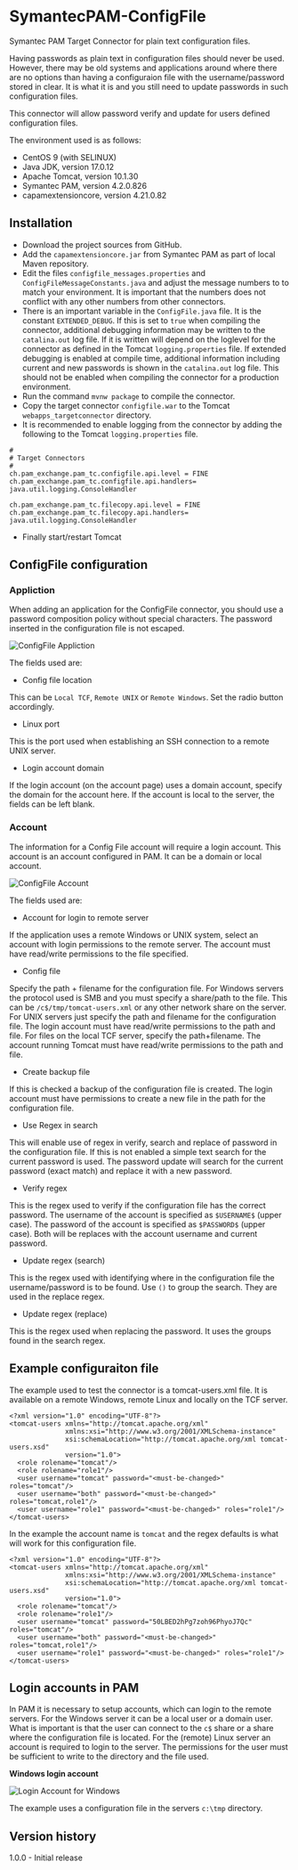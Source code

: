 # SymantecPAM-ConfigFile
Symantec PAM Target Connector for plain text configuration files.

Having passwords as plain text in configuration files should never be used. 
However, there may be old systems and applications around where there are
no options than having a configuraion file with the username/password stored
in clear. It is what it is and you still need to update passwords in such 
configuration files.

This connector will allow password verify and update for users defined configuration files.

The environment used is as follows:

- CentOS 9 (with SELINUX)
- Java JDK, version 17.0.12
- Apache Tomcat, version 10.1.30
- Symantec PAM, version 4.2.0.826
- capamextensioncore, version 4.21.0.82

## Installation

- Download the project sources from GitHub.
- Add the `capamextensioncore.jar` from Symantec PAM as part of local Maven repository.
- Edit the files `configfile_messages.properties` and `ConfigFileMessageConstants.java`
and adjust the message numbers to to match your environment.
It is important that the numbers does not conflict with any other numbers from other connectors.
- There is an important variable in the `ConfigFile.java` file. It is the constant `EXTENDED_DEBUG`.
If this is set to `true` when compiling the connector, additional debugging information may be written to the
`catalina.out` log file. If it is written will depend on the loglevel for the connector as
defined in the Tomcat `logging.properties` file. If extended debugging is enabled at compile time,
additional information including current and new passwords is shown in the `catalina.out` log file. This
should not be enabled when compiling the connector for a production environment.
- Run the command `mvnw package` to compile the connector.
- Copy the target connector `configfile.war` to the Tomcat `webapps_targetconnector` directory.
- It is recommended to enable logging from the connector by adding the following to the
Tomcat `logging.properties` file.

```
#
# Target Connectors
#
ch.pam_exchange.pam_tc.configfile.api.level = FINE
ch.pam_exchange.pam_tc.configfile.api.handlers= java.util.logging.ConsoleHandler

ch.pam_exchange.pam_tc.filecopy.api.level = FINE
ch.pam_exchange.pam_tc.filecopy.api.handlers= java.util.logging.ConsoleHandler
```

- Finally start/restart Tomcat

## ConfigFile configuration

### Appliction

When adding an application for the ConfigFile connector, you should use a password
composition policy without special characters. The password inserted in the configuration
file is not escaped.

![ConfigFile Appliction](/docs/ConfigFile-Application.png)

The fields used are:

- Config file location
  
This can be `Local TCF`, `Remote UNIX` or `Remote Windows`. Set the radio button
accordingly.

- Linux port
  
This is the port used when establishing an SSH connection to a remote UNIX server.

- Login account domain
  
If the login account (on the account page) uses a domain account, specify the
domain for the account here. If the account is local to the server, the fields
can be left blank.

### Account

The information for a Config File account will require a login account. This account
is an account configured in PAM. It can be a domain or local account.

![ConfigFile Account](/docs/ConfigFile-Account.png)

The fields used are:

- Account for login to remote server
  
If the application uses a remote Windows or UNIX system, select an account with
login permissions to the remote server. The account must have read/write permissions
to the file specified.

- Config file
  
Specify the path + filename for the configuration file.
For Windows servers the protocol used is SMB and you must specify a share/path to the file.
This can be `/c$/tmp/tomcat-users.xml` or any other network share on the server.
For UNIX servers just specify the path and filename for the configuration file.
The login account must have read/write permissions to the path and file.
For files on the local TCF server, specify the path+filename. The account running Tomcat
must have read/write permissions to the path and file.

- Create backup file
  
If this is checked a backup of the configuration file is created. The login account
must have permissions to create a new file in the path for the configuration file.

- Use Regex in search
  
This will enable use of regex in verify, search and replace of password in the configuration
file. If this is not enabled a simple text search for the current password is used. The password
update will search for the current password (exact match) and replace it with a new password.

- Verify regex
  
This is the regex used to verify if the configuration file has the correct password.
The username of the account is specified as `$USERNAME$` (upper case). The password of the
account is specified as `$PASSWORD$` (upper case). Both will be replaces with the account
username and current password.

- Update regex (search)
  
This is the regex used with identifying where in the configuration file the username/password
is to be found. Use `()` to group the search. They are used in the replace regex.

- Update regex (replace)
  
This is the regex used when replacing the password. It uses the groups found in the search
regex.


## Example configuraiton file

The example used to test the connector is a tomcat-users.xml file. It is available
on a remote Windows, remote Linux and locally on the TCF server.

```
<?xml version="1.0" encoding="UTF-8"?>
<tomcat-users xmlns="http://tomcat.apache.org/xml"
              xmlns:xsi="http://www.w3.org/2001/XMLSchema-instance"
              xsi:schemaLocation="http://tomcat.apache.org/xml tomcat-users.xsd"
              version="1.0">
  <role rolename="tomcat"/>
  <role rolename="role1"/>
  <user username="tomcat" password="<must-be-changed>" roles="tomcat"/>
  <user username="both" password="<must-be-changed>" roles="tomcat,role1"/>
  <user username="role1" password="<must-be-changed>" roles="role1"/>
</tomcat-users>
```

In the example the account name is `tomcat` and the regex defaults is what will
work for this configuration file.

```
<?xml version="1.0" encoding="UTF-8"?>
<tomcat-users xmlns="http://tomcat.apache.org/xml"
              xmlns:xsi="http://www.w3.org/2001/XMLSchema-instance"
              xsi:schemaLocation="http://tomcat.apache.org/xml tomcat-users.xsd"
              version="1.0">
  <role rolename="tomcat"/>
  <role rolename="role1"/>
  <user username="tomcat" password="50LBED2hPg7zoh96PhyoJ7Qc" roles="tomcat"/>
  <user username="both" password="<must-be-changed>" roles="tomcat,role1"/>
  <user username="role1" password="<must-be-changed>" roles="role1"/>
</tomcat-users>
```

## Login accounts in PAM
In PAM it is necessary to setup accounts, which can login to the remote servers.
For the Windows server it can be a local user or a domain user. What is important is
that the user can connect to the `c$` share or a share where the configuration file
is located.
For the (remote) Linux server an account is required to login to the server. The permissions
for the user must be sufficient to write to the directory and the file used.

**Windows login account**

![Login Account for Windows](/docs/LoginAccount-Windows.png)

The example uses a configuration file in the servers `c:\tmp` directory.

## Version history

1.0.0 - Initial release

